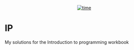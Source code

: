 <p align="center">
    <a href="https://github.com/Tugamer89/IP" target="_blank"><img src="https://wakatime.com/badge/user/423e1479-325a-4958-8d21-2d5f97c11efb/project/018b1f7c-606e-4aad-8e78-ffabffe2f113.svg" alt="time"></a>
</p>

# IP

My solutions for the Introduction to programming workbook

